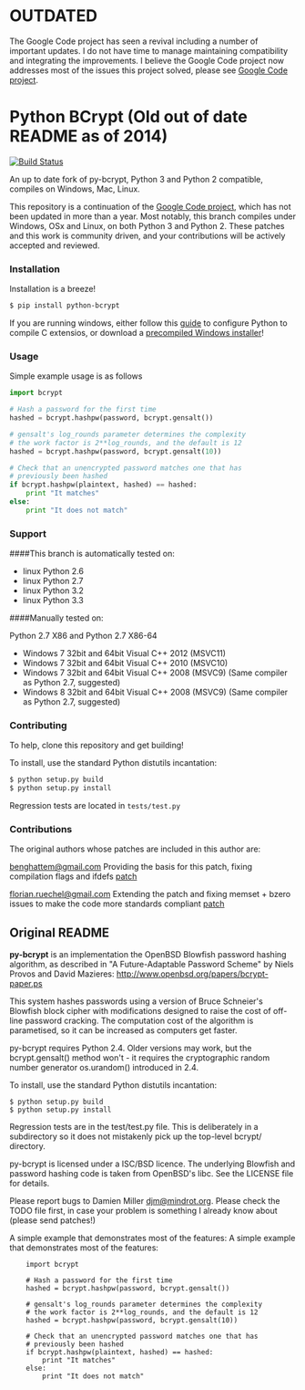 OUTDATED
===========
The Google Code project has seen a revival including a number of important updates. I do not have time to manage maintaining compatibility and integrating the improvements. I believe the Google Code project now addresses most of the issues this project solved, please see [Google Code project](http://code.google.com/p/py-bcrypt/).




Python BCrypt (Old out of date README as of 2014)
============

[![Build Status](https://travis-ci.org/wcdolphin/python-bcrypt.png?branch=master)](https://travis-ci.org/wcdolphin/py-bcrypt)


An up to date fork of py-bcrypt, Python 3 and Python 2 compatible, compiles on Windows, Mac, Linux.

This repository is a continuation of the [Google Code project](http://code.google.com/p/py-bcrypt/), which has not been updated in more than a year.
Most notably, this branch compiles under Windows, OSx and Linux, on both Python 3 and Python 2.
These patches and this work is community driven, and your contributions will be actively accepted and reviewed.



### Installation
Installation is a breeze! 

```sh
$ pip install python-bcrypt
```

If you are running windows, either follow this [guide](http://blog.victorjabur.com/2011/06/05/compiling-python-2-7-modules-on-windows-32-and-64-using-msvc-2008-express/) to configure Python to compile C extensios, or download a [precompiled Windows installer](https://pypi.python.org/pypi?:action=display&name=python-bcrypt&version=0.3.1)!


### Usage

Simple example usage is as follows

```python
import bcrypt

# Hash a password for the first time
hashed = bcrypt.hashpw(password, bcrypt.gensalt())

# gensalt's log_rounds parameter determines the complexity
# the work factor is 2**log_rounds, and the default is 12
hashed = bcrypt.hashpw(password, bcrypt.gensalt(10))

# Check that an unencrypted password matches one that has
# previously been hashed
if bcrypt.hashpw(plaintext, hashed) == hashed:
	print "It matches"
else:
	print "It does not match"
```

### Support

####This branch is automatically tested on:

* linux Python 2.6
* linux Python 2.7
* linux Python 3.2
* linux Python 3.3

####Manually tested on:

Python 2.7 X86 and Python 2.7 X86-64 
* Windows 7 32bit and 64bit  Visual C++ 2012 (MSVC11)
* Windows 7 32bit and 64bit Visual C++ 2010 (MSVC10)
* Windows 7 32bit and 64bit Visual C++ 2008 (MSVC9) (Same compiler as Python 2.7, suggested)
* Windows 8 32bit and 64bit Visual C++ 2008 (MSVC9) (Same compiler as Python 2.7, suggested)


### Contributing

To help, clone this repository and get building!

To install, use the standard Python distutils incantation:

```sh
$ python setup.py build
$ python setup.py install
```

Regression tests are located in `tests/test.py`

### Contributions

The original authors whose patches are included in this author are:

benghattem@gmail.com
Providing the basis for this patch, fixing compilation flags and ifdefs [patch](http://code.google.com/p/py-bcrypt/issues/attachmentText?id=1&aid=10003000&name=py-bcrypt_11.patch&token=EFCIp9qVR4pi3SaJ7kDaVmy3OQc%3A1346047268712)

florian.ruechel@gmail.com
Extending the patch and fixing memset + bzero issues to make the code more standards compliant [patch](http://code.google.com/p/py-bcrypt/issues/attachmentText?id=1&aid=10008000&name=py-bcrypt.patch&token=esLPoSRqwBo90FHQ2B_NOyZbtas%3A1346047268714)

Original README
------------

__py-bcrypt__ is an implementation the OpenBSD Blowfish password hashing
algorithm, as described in "A Future-Adaptable Password Scheme" by Niels
Provos and David Mazieres: http://www.openbsd.org/papers/bcrypt-paper.ps

This system hashes passwords using a version of Bruce Schneier's
Blowfish block cipher with modifications designed to raise the cost of
off-line password cracking. The computation cost of the algorithm is
parametised, so it can be increased as computers get faster.

py-bcrypt requires Python 2.4. Older versions may work, but the
bcrypt.gensalt() method won't - it requires the cryptographic random
number generator os.urandom() introduced in 2.4.

To install, use the standard Python distutils incantation:

	$ python setup.py build
	$ python setup.py install


Regression tests are in the test/test.py file. This is deliberately in
a subdirectory so it does not mistakenly pick up the top-level bcrypt/
directory.

py-bcrypt is licensed under a ISC/BSD licence. The underlying Blowfish
and password hashing code is taken from OpenBSD's libc. See the LICENSE
file for details.

Please report bugs to Damien Miller <djm@mindrot.org>. Please check the
TODO file first, in case your problem is something I already know about
(please send patches!)

A simple example that demonstrates most of the features:
A simple example that demonstrates most of the features:
```
	import bcrypt

	# Hash a password for the first time
	hashed = bcrypt.hashpw(password, bcrypt.gensalt())

	# gensalt's log_rounds parameter determines the complexity
	# the work factor is 2**log_rounds, and the default is 12
	hashed = bcrypt.hashpw(password, bcrypt.gensalt(10))

	# Check that an unencrypted password matches one that has
	# previously been hashed
	if bcrypt.hashpw(plaintext, hashed) == hashed:
		print "It matches"
	else:
		print "It does not match"
```
